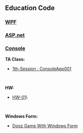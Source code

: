 ## Education Code

### [WPF](https://github.com/MMovasaghi/Advanced-Programming/tree/master/Edu.Code/WPF)
### [ASP.net](https://github.com/MMovasaghi/Advanced-Programming/tree/master/Edu.Code/ASP)
### [Console](https://github.com/MMovasaghi/Advanced-Programming/tree/master/Edu.Code/Console)

**TA Class:**
* [1th-Session : ConsoleApp001](https://github.com/MMovasaghi/Advanced-Programming/tree/master/Edu.Code/ConsoleApp001)

<br/>

**HW:**
* [HW-01](https://github.com/MMovasaghi/Advanced-Programming/blob/master/HW/HW1.pdf)\

<br/>

**Windows Form:**
* [Dooz Game With Windows Form](https://github.com/MMovasaghi/Dooz)

<br/>


